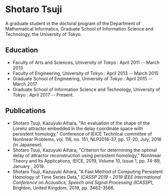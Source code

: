 # Shotaro Tsuji

A graduate student in the doctoral program of the Department of Mathematical Informatics, Graduate School of Information Science and Technology, the University of Tokyo.

## Education

- Faculty of Arts and Sciences, University of Tokyo : April 2011 -- March 2013
- Faculty of Engineering, University of Tokyo : April 2013 -- March 2015
- Graduate School of Engineering, University of Tokyo : April 2015 -- March 2017
- Graduate School of Information Science and Technology, University of Tokyo : April 2017 -- Present.

## Publications

- Shotaro Tsuji, Kazuyuki Aihara, "An evaluation of the shape of the Lorenz attractor embedded in the delay coordinate space with persistent homology," Conference of IEICE Technical committee of Nonlinear Problems, vol. 116, no. 151, NLP2016-37, pp. 17-20, July, 2016 (in Japanese).
- Shotaro Tsuji, Kazuyuki Aihara, "Criterion for determining the optimal delay of attractor reconstruction using persistent homology," Nonlinear Theory and Its Applications, IEICE, 2019, Volume 10, Issue 1, pp. 74-89, January , 2019.
- Shotaro Tsuji, Kazuyuki Aihara, "A Fast Method of Computing Persistent Homology of Time Series Data," *ICASSP 2019 - 2019 IEEE International Conference on Acoustics, Speech and Signal Processing (ICASSP)*, Brighton, United Kingdom, 2019, pp. 3462-3566.
